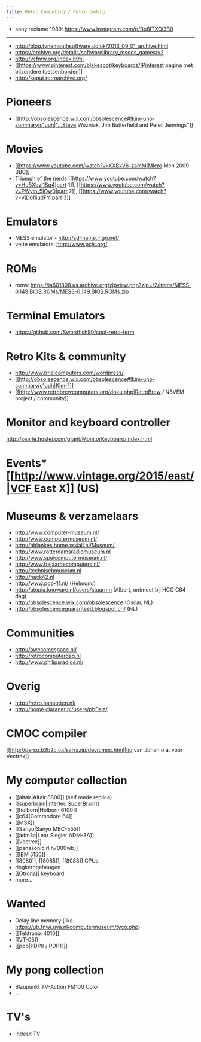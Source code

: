 ```yaml
---
title: Retro Computing / Retro Coding
---
```

* sony reclame 1989: https://www.instagram.com/p/Bo8ITXOi3B0

-------

* http://blog.tynemouthsoftware.co.uk/2013_09_01_archive.html
* https://archive.org/details/softwarelibrary_msdos_games/v2
* http://vcfmw.org/index.html
* [[https://www.pinterest.com/blakespot/keyboards/|Pinterest pagina met bijzondere toetsenborden]]
* http://kaput.retroarchive.org/

#  Pioneers 
* [[http://obsolescence.wix.com/obsolescence#!kim-uno-summary/c1uuh|"...Steve Wozniak, Jim Butterfield and Peter Jennings"]]

# Movies
* [[https://www.youtube.com/watch?v=XXBxV6-zamM|Micro Men 2009 BBC]]
* Triumph of the nerds [[https://www.youtube.com/watch?v=HuBXbvl1Sg4|part 1]], [[https://www.youtube.com/watch?v=PWylb_5IOw0|part 2]], [[https://www.youtube.com/watch?v=VjDofliudFY|part 3]]

# Emulators
* MESS emulator - http://sdlmame.lngn.net/
* vette emulators: http://www.pcjs.org/

# ROMs
* roms: https://ia601808.us.archive.org/zipview.php?zip=/2/items/MESS-0.149.BIOS.ROMs/MESS-0.149.BIOS.ROMs.zip

# Terminal Emulators
* https://github.com/Swordfish90/cool-retro-term

# Retro Kits & community
* http://www.brielcomputers.com/wordpress/
* [[http://obsolescence.wix.com/obsolescence#!kim-uno-summary/c1uuh|Kim-1]]
* [[http://www.retrobrewcomputers.org/doku.php|RetroBrew / N8VEM project / community]]

# Monitor and keyboard controller
http://searle.hostei.com/grant/MonitorKeyboard/index.html

# Events* [[http://www.vintage.org/2015/east/|VCF East X]] (US)

# Museums & verzamelaars
* http://www.computer-museum.nl/
* http://www.computermuseum.nl/
* http://hblankes.home.xs4all.nl/Museum/
* http://www.rotterdamsradiomuseum.nl
* http://www.spelcomputermuseum.nl/
* http://www.bejaardecomputers.nl/
* http://technischmuseum.nl
* http://hack42.nl
* http://www.pdp-11.nl/ (Helmond)
* http://utopia.knoware.nl/users/stuurmn (Albert, ontmoet bij HCC C64 dag)
* http://obsolescence.wix.com/obsolescence (Oscar, NL)
* http://obsolescenceguaranteed.blogspot.ch/ (NL)

# Communities
* http://awesomespace.nl/
* http://retrocomputerdag.nl
* http://www.philipsradios.nl/

# Overig
* http://retro.hansotten.nl/
* http://home.claranet.nl/users/pb0aia/

# CMOC compiler
[[http://perso.b2b2c.ca/sarrazip/dev/cmoc.html|tip van Johan o.a. voor Vectrex]]

# My computer collection
* [[altair|Altair 8800]] (self made replica)
* [[superbrain|Intertec SuperBrain]]
* [[holborn|Holborn 6100]]
* [[c64|Commodore 64]]
* [[MSX]]
* [[Sanyo|Sanyo MBC-555]]
* [[adm3a|Lear Siegler ADM-3A]]
* [[Vectrex]]
* [[panasonic rl h7000wb]]
* [[IBM 5150]]
* [[8080]], [[8085]], [[8088]] CPUs
* ringkerngeheugen
* [[Otrona]] keyboard
* more...

# Wanted
* Delay line memory (like https://ub.fnwi.uva.nl/computermuseum/tyco.php)
* [[Tektronix 4010]]
* [[VT-05]]
* [[pdp|PDP8 / PDP11]]

# My pong collection
* Blaupunkt TV-Action FM100 Color
* ...

# TV's
* Indesit TV

